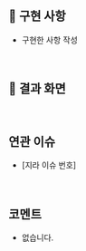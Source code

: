 ## 📑 구현 사항 

- 구현한 사항 작성

<br/>


## 🌁 결과 화면


</br>

## 연관 이슈
- [지라 이슈 번호]


</br>

## 코멘트
- 없습니다.
